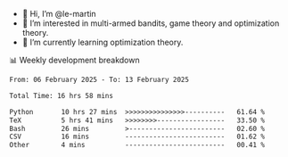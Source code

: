 - 👋 Hi, I’m @le-martin
- 👀 I’m interested in multi-armed bandits, game theory and optimization theory.
- 🌱 I’m currently learning optimization theory.
<!---- 💞️ I’m looking to collaborate on ...
- 📫 How to reach me ...-->

<!---
Tutorial for using WakaTime stats in GitHub profile: https://github.com/athul/waka-readme
-->

📊 Weekly development breakdown
<!--START_SECTION:waka-->

```txt
From: 06 February 2025 - To: 13 February 2025

Total Time: 16 hrs 58 mins

Python       10 hrs 27 mins  >>>>>>>>>>>>>>>----------   61.64 %
TeX          5 hrs 41 mins   >>>>>>>>-----------------   33.50 %
Bash         26 mins         >------------------------   02.60 %
CSV          16 mins         -------------------------   01.62 %
Other        4 mins          -------------------------   00.41 %
```

<!--END_SECTION:waka-->

<!---
le-martin/le-martin is a ✨ special ✨ repository because its `README.md` (this file) appears on your GitHub profile.
You can click the Preview link to take a look at your changes.
--->
